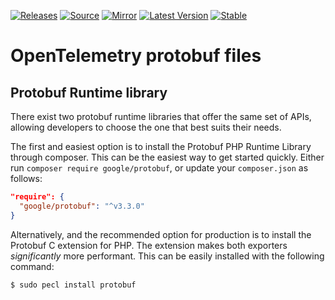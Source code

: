 [![Releases](https://img.shields.io/badge/releases-purple)](https://github.com/opentelemetry-php/gen-otlp-protobuf/releases)
[![Source](https://img.shields.io/badge/source-gen--otlp--protobuf-green)](https://github.com/open-telemetry/opentelemetry-php/tree/main/proto/otel)
[![Mirror](https://img.shields.io/badge/mirror-opentelemetry--php:gen--otlp--protobuf-blue)](https://github.com/opentelemetry-php/gen-otlp-protobuf)
[![Latest Version](http://poser.pugx.org/open-telemetry/gen-otlp-protobuf/v/unstable)](https://packagist.org/packages/open-telemetry/gen-otlp-protobuf/)
[![Stable](http://poser.pugx.org/open-telemetry/gen-otlp-protobuf/v/stable)](https://packagist.org/packages/open-telemetry/gen-otlp-protobuf/)

# OpenTelemetry protobuf files

## Protobuf Runtime library

There exist two protobuf runtime libraries that offer the same set of APIs, allowing developers to choose the one that 
best suits their needs.

The first and easiest option is to install the Protobuf PHP Runtime Library through composer. This can be the easiest 
way to get started quickly. Either run `composer require google/protobuf`, or update your `composer.json` as follows:

```json
"require": {
  "google/protobuf": "^v3.3.0"
}
```

Alternatively, and the recommended option for production is to install the Protobuf C extension for PHP. The extension
makes both exporters _significantly_ more performant. This can be easily installed with the following command:
```sh
$ sudo pecl install protobuf
```
